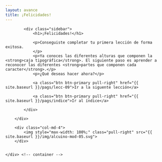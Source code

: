 ```yaml
---
layout: avance
title: ¡Felicidades!
---
```


<div class='seccion dos first' style="height: 100vh;">
	<div class="container">
		<div class="col-md-8">

			<div class="sidebar">
				<h1>¡Felicidades!</h1>
				
				<p>Conseguiste completar tu primera lección de forma exitosa.
				</p>
				<p>Ya conoces las diferentes alturas que componen la <strong>caja tipográfica</strong>. El siguiente paso es aprender a reconocer las diferentes <strong>partes que componen cada caracter</strong>.</p>
				<p>¿Qué deseas hacer ahora?</p>

				<a class="btn btn-primary pull-right" href="{{ site.baseurl }}/pags/lecc-09">Ir a la siguente lección</a>

				<a class="btn btn-primary pull-right" href="{{ site.baseurl }}/pags/indice">Ir al índice</a>

			</div>
			
		</div>

		<div class="col-md-4">
			<img style="max-width: 100%;" class="pull-right" src="{{ site.baseurl }}/img/alcuino-mod-05.svg">
		</div>


	</div> <!-- container -->
</div> <!-- sección -->
